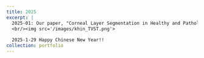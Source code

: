 ```yaml
---
title: 2025
excerpt: |
  2025-01: Our paper, "Corneal Layer Segmentation in Healthy and Pathological Eyes:A Joint Super-Resolution Generative Adversarial Network and Adaptive Graph Theory Approach", has been accepted on TVST! Congrats to Khin for her first publication with us. 
  <br/><img src='/images/khin_TVST.png'>
  
  2025-1-29 Happy Chinese New Year!!
collection: portfolio
---
```

